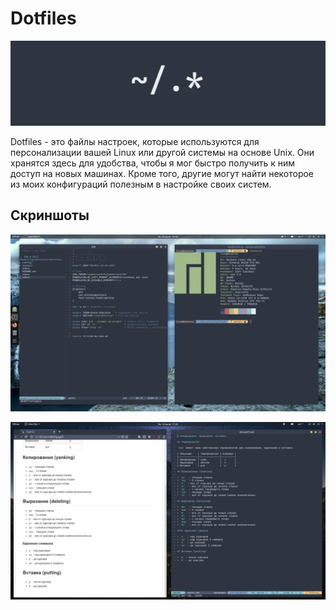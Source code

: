 # Dotfiles

![](images/dotfiles.png)

Dotfiles - это файлы настроек, которые используются для персонализации вашей Linux или другой системы на основе Unix. Они хранятся здесь для удобства, чтобы я мог быстро получить к ним доступ на новых машинах. Кроме того, другие могут найти некоторое из моих конфигураций полезным в настройке своих систем.

## Скриншоты

![](images/screenshot.png)

![](images/screenshot1.png)
